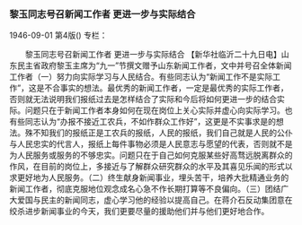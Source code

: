### 黎玉同志号召新闻工作者  更进一步与实际结合

1946-09-01
第4版()
专栏：

　　黎玉同志号召新闻工作者
    更进一步与实际结合
    【新华社临沂二十九日电】山东民主省政府黎玉主席为“九一”节撰文赠予山东新闻工作者，文中并号召全体新闻工作者（一）努力向实际学习与人民结合。有些同志认为“新闻工作不是实际工作”，这是不合事实的想法。最优秀的新闻工作者，一定是最优秀的实际工作者，否则就无法说明我们报纸过去是怎样结合了实际和今后将如何更进一步的结合实际。问题只在于新闻工作者本身如何在现在岗位上关心实际并虚心向实际学习。也有些同志认为“办报不接近工农兵，不如作群众工作好”，这更是不实事求是的想法。殊不知我们的报纸正是工农兵的报纸，人民的报纸，我们自己就是人民的公仆与人民忠实的代言人，报纸上每件事物必须是人民意志与愿望的代表，否则就不是为人民服务或服务的不够忠实。问题只在于自己如何克服某些好高骛远脱离群众的作风，在目前的岗位上，多接近与了解群众研究群众的水平及其喜见乐闻的形式以求更好地为人民服务。（二）终生献身新闻事业，埋头苦干，培养大批精通业务的新闻工作者，彻底克服地位观念成名心急不作长期打算等不良偏向。（三）团结广大爱国与民主的新闻同志，虚心学习他的经验以提高自己。在蒋介石反动集团意在绞杀进步新闻事业的今天，我们更要尽量的援助他们并与他们更好地合作。
